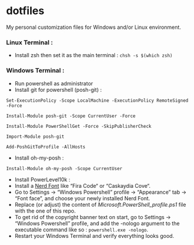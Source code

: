 # dotfiles
My personal customization files for Windows and/or Linux environment.

### Linux Terminal : 
- Install zsh then set it as the main terminal : `chsh -s $(which zsh)`

### Windows Terminal :
- Run powershell as administrator
- Install git for powershell (posh-git) :

`Set-ExecutionPolicy -Scope LocalMachine -ExecutionPolicy RemoteSigned -Force`

`Install-Module posh-git -Scope CurrentUser -Force`

`Install-Module PowerShellGet -Force -SkipPublisherCheck`

`Import-Module posh-git`

`Add-PoshGitToProfile -AllHosts`

- Install oh-my-posh :

`Install-Module oh-my-posh -Scope CurrentUser`

- Install PowerLevel10k :
- Install a [Nerd Font](https://www.nerdfonts.com/font-downloads) like “Fira Code“ or “Caskaydia Cove“.
- Go to Settings → “Windows Powershell” profile → “Appearance” tab → “Font face”, and choose your newly installed Nerd Font.
- Replace (or adjust) the content of _Microsoft.PowerShell_profile.ps1_ file with the one of this repo.
- To get rid of the copyright banner text on start, go to Settings → “Windows Powershell” profile, and add the -nologo argument to the executable command like so : `powershell.exe -nologo`.
- Restart your Windows Terminal and verify everything looks good. 
